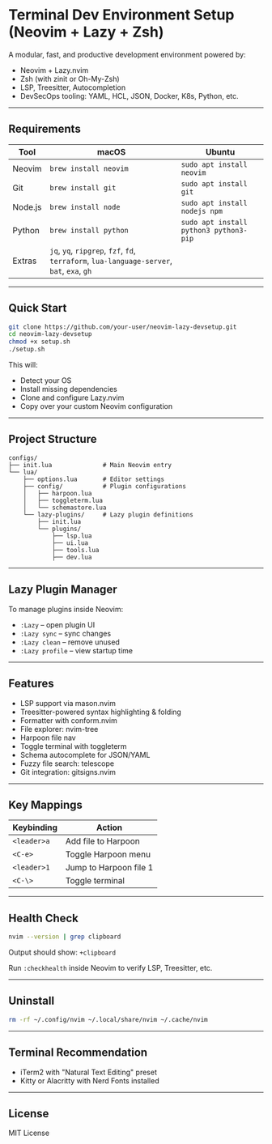 # Terminal Dev Environment Setup (Neovim + Lazy + Zsh)

A modular, fast, and productive development environment powered by:

- Neovim + Lazy.nvim
- Zsh (with zinit or Oh-My-Zsh)
- LSP, Treesitter, Autocompletion
- DevSecOps tooling: YAML, HCL, JSON, Docker, K8s, Python, etc.

---

## Requirements

| Tool       | macOS                     | Ubuntu                        |
|------------|---------------------------|-------------------------------|
| Neovim     | `brew install neovim`     | `sudo apt install neovim`     |
| Git        | `brew install git`        | `sudo apt install git`        |
| Node.js    | `brew install node`       | `sudo apt install nodejs npm` |
| Python     | `brew install python`     | `sudo apt install python3 python3-pip` |
| Extras     | `jq`, `yq`, `ripgrep`, `fzf`, `fd`, `terraform`, `lua-language-server`, `bat`, `exa`, `gh`

---

## Quick Start

```bash
git clone https://github.com/your-user/neovim-lazy-devsetup.git
cd neovim-lazy-devsetup
chmod +x setup.sh
./setup.sh
```

This will:
- Detect your OS
- Install missing dependencies
- Clone and configure Lazy.nvim
- Copy over your custom Neovim configuration

---

## Project Structure

```
configs/
├── init.lua              # Main Neovim entry
└── lua/
    ├── options.lua       # Editor settings
    ├── config/           # Plugin configurations
    │   ├── harpoon.lua
    │   ├── toggleterm.lua
    │   └── schemastore.lua
    └── lazy-plugins/     # Lazy plugin definitions
        ├── init.lua
        └── plugins/
            ├── lsp.lua
            ├── ui.lua
            ├── tools.lua
            ├── dev.lua
```

---

## Lazy Plugin Manager

To manage plugins inside Neovim:

- `:Lazy` – open plugin UI
- `:Lazy sync` – sync changes
- `:Lazy clean` – remove unused
- `:Lazy profile` – view startup time

---

## Features

- LSP support via mason.nvim
- Treesitter-powered syntax highlighting & folding
- Formatter with conform.nvim
- File explorer: nvim-tree
- Harpoon file nav
- Toggle terminal with toggleterm
- Schema autocomplete for JSON/YAML
- Fuzzy file search: telescope
- Git integration: gitsigns.nvim

---

## Key Mappings

| Keybinding    | Action                  |
|---------------|-------------------------|
| `<leader>a`   | Add file to Harpoon     |
| `<C-e>`       | Toggle Harpoon menu     |
| `<leader>1`   | Jump to Harpoon file 1  |
| `<C-\>`       | Toggle terminal         |

---

## Health Check

```bash
nvim --version | grep clipboard
```

Output should show: `+clipboard`

Run `:checkhealth` inside Neovim to verify LSP, Treesitter, etc.

---

## Uninstall

```bash
rm -rf ~/.config/nvim ~/.local/share/nvim ~/.cache/nvim
```

---

## Terminal Recommendation

- iTerm2 with "Natural Text Editing" preset
- Kitty or Alacritty with Nerd Fonts installed

---

## License

MIT License

